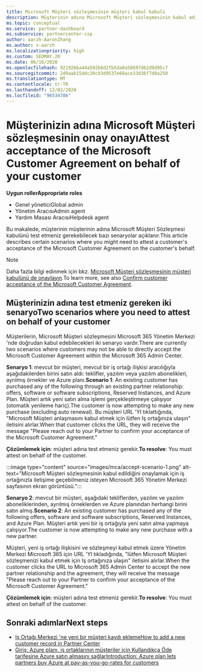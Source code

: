 ```yaml
---
title: Microsoft Müşteri sözleşmesinin müşteri kabul kabulü
description: Müşterinin adına Microsoft Müşteri sözleşmesinin kabul edilmesine ilişkin bir fikir sahibi olduğunu öğrenin.
ms.topic: conceptual
ms.service: partner-dashboard
ms.subservice: partnercenter-csp
author: aarzh-AaronZhang
ms.author: v-aarzh
ms.localizationpriority: high
ms.custom: SEOMAY.20
ms.date: 06/16/2020
ms.openlocfilehash: 921926ba44a592b8d2fb5da0a50697d62d9d95c7
ms.sourcegitcommit: 2d9aab15ddc20cb3d9537e68ace33d36f7d8a250
ms.translationtype: MT
ms.contentlocale: tr-TR
ms.lasthandoff: 12/02/2020
ms.locfileid: "96534786"
---
```

# <a name="attest-acceptance-of-the-microsoft-customer-agreement-on-behalf-of-your-customer"></a><span data-ttu-id="79f55-103">Müşterinizin adına Microsoft Müşteri sözleşmesinin onay onayı</span><span class="sxs-lookup"><span data-stu-id="79f55-103">Attest acceptance of the Microsoft Customer Agreement on behalf of your customer</span></span>


<span data-ttu-id="79f55-104">**Uygun roller**</span><span class="sxs-lookup"><span data-stu-id="79f55-104">**Appropriate roles**</span></span>

- <span data-ttu-id="79f55-105">Genel yönetici</span><span class="sxs-lookup"><span data-stu-id="79f55-105">Global admin</span></span>
- <span data-ttu-id="79f55-106">Yönetim Aracısı</span><span class="sxs-lookup"><span data-stu-id="79f55-106">Admin agent</span></span>
- <span data-ttu-id="79f55-107">Yardım Masası Aracısı</span><span class="sxs-lookup"><span data-stu-id="79f55-107">Helpdesk agent</span></span>

<span data-ttu-id="79f55-108">Bu makalede, müşterinin müşterinin adına Microsoft Müşteri Sözleşmesi kabulünü test etmeniz gerekebilecek bazı senaryolar açıklanır.</span><span class="sxs-lookup"><span data-stu-id="79f55-108">This article describes certain scenarios where you might need to attest a customer's acceptance of the Microsoft Customer Agreement on the customer's behalf.</span></span>

>[!NOTE]
><span data-ttu-id="79f55-109">Daha fazla bilgi edinmek için bkz. [Microsoft Müşteri sözleşmesinin müşteri kabulünü de onaylayın](confirm-customer-agreement.md).</span><span class="sxs-lookup"><span data-stu-id="79f55-109">To learn more, see also [Confirm customer acceptance of the Microsoft Customer Agreement](confirm-customer-agreement.md).</span></span>

## <a name="two-scenarios-where-you-need-to-attest-on-behalf-of-your-customer"></a><span data-ttu-id="79f55-110">Müşterinizin adına test etmeniz gereken iki senaryo</span><span class="sxs-lookup"><span data-stu-id="79f55-110">Two scenarios where you need to attest on behalf of your customer</span></span>

<span data-ttu-id="79f55-111">Müşterilerin, Microsoft Müşteri sözleşmesini Microsoft 365 Yönetim Merkezi 'nde doğrudan kabul edebilecekleri iki senaryo vardır.</span><span class="sxs-lookup"><span data-stu-id="79f55-111">There are currently two scenarios where customers may not be able to directly accept the Microsoft Customer Agreement within the Microsoft 365 Admin Center.</span></span>

<span data-ttu-id="79f55-112">**Senaryo 1**: mevcut bir müşteri, mevcut bir iş ortağı ilişkisi aracılığıyla aşağıdakilerden birini satın aldı: teklifler, yazılım veya yazılım abonelikleri, ayrılmış örnekler ve Azure planı.</span><span class="sxs-lookup"><span data-stu-id="79f55-112">**Scenario 1**: An existing customer has purchased any of the following through an existing partner relationship: offers, software or software subscriptions, Reserved Instances, and Azure Plan.</span></span> <span data-ttu-id="79f55-113">Müşteri artık yeni satın alma işlemi gerçekleştirmeye çalışıyor (otomatik yenileme hariç).</span><span class="sxs-lookup"><span data-stu-id="79f55-113">The customer is now attempting to make any new purchase (excluding auto renewal).</span></span> <span data-ttu-id="79f55-114">Bu müşteri URL 'YI tıklattığında, "Microsoft Müşteri anlaşmasını kabul etmek için lütfen Iş ortağınıza ulaşın" iletisini alırlar.</span><span class="sxs-lookup"><span data-stu-id="79f55-114">When that customer clicks the URL, they will receive the message "Please reach out to your Partner to confirm your acceptance of the Microsoft Customer Agreement."</span></span>  

<span data-ttu-id="79f55-115">**Çözümlemek için**: müşteri adına test etmeniz gerekir.</span><span class="sxs-lookup"><span data-stu-id="79f55-115">**To resolve**: You must attest on behalf of the customer.</span></span>

:::image type="content" source="images/mca/accept-scenario-1.png" alt-text="Microsoft Müşteri sözleşmesinin kabul edildiğini onaylamak için iş ortağınızla iletişime geçebilmeniz isteyen Microsoft 365 Yönetim Merkezi sayfasının ekran görüntüsü.":::

<span data-ttu-id="79f55-117">**Senaryo 2**: mevcut bir müşteri, aşağıdaki tekliflerden, yazılım ve yazılım aboneliklerinden, ayrılmış örneklerden ve Azure planından herhangi birini satın almış.</span><span class="sxs-lookup"><span data-stu-id="79f55-117">**Scenario 2**: An existing customer has purchased any of the following offers, software and software subscriptions, Reserved Instances, and Azure Plan.</span></span> <span data-ttu-id="79f55-118">Müşteri artık yeni bir iş ortağıyla yeni satın alma yapmaya çalışıyor.</span><span class="sxs-lookup"><span data-stu-id="79f55-118">The customer is now attempting to make any new purchase with a new partner.</span></span>

<span data-ttu-id="79f55-119">Müşteri, yeni iş ortağı ilişkisini ve sözleşmeyi kabul etmek üzere Yönetim Merkezi Microsoft 365 için URL 'YI tıkladığında, "lütfen Microsoft Müşteri sözleşmenizi kabul etmek için Iş ortağınıza ulaşın" iletisini alırlar.</span><span class="sxs-lookup"><span data-stu-id="79f55-119">When the customer clicks the URL to Microsoft 365 Admin Center to accept the new partner relationship and the agreement, they will receive the message "Please reach out to your Partner to confirm your acceptance of the Microsoft Customer Agreement."</span></span>  

<span data-ttu-id="79f55-120">**Çözümlemek için**: müşteri adına test etmeniz gerekir.</span><span class="sxs-lookup"><span data-stu-id="79f55-120">**To resolve**: You must attest on behalf of the customer.</span></span>  

## <a name="next-steps"></a><span data-ttu-id="79f55-121">Sonraki adımlar</span><span class="sxs-lookup"><span data-stu-id="79f55-121">Next steps</span></span>

- [<span data-ttu-id="79f55-122">Iş Ortağı Merkezi 'ne yeni bir müşteri kaydı ekleme</span><span class="sxs-lookup"><span data-stu-id="79f55-122">How to add a new customer record in Partner Center</span></span>](add-a-new-customer.md)
- [<span data-ttu-id="79f55-123">Giriş: Azure planı, iş ortaklarının müşteriler için Kullandıkça Öde tarifesine Azure satın almasını sağlar</span><span class="sxs-lookup"><span data-stu-id="79f55-123">Introduction: Azure plan lets partners buy Azure at pay-as-you-go-rates for customers</span></span>](azure-plan-lp.md)
